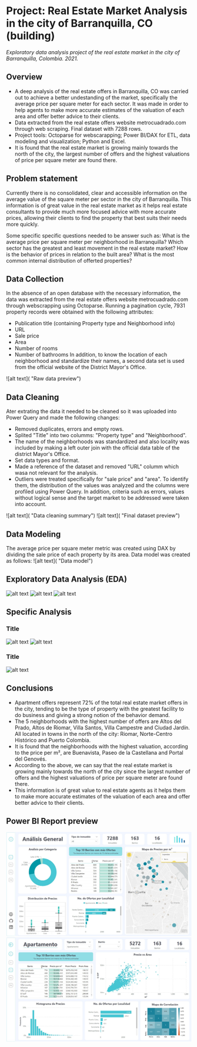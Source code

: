 # Project: Real Estate Market Analysis in the city of Barranquilla, CO (building)
*Exploratory data analysis project of the real estate market in the city of Barranquilla, Colombia. 2021.*

## Overview
- A deep analysis of the real estate offers in Barranquilla, CO was carried out to achieve a better undestanding of the market, specifically the average price per square meter for each sector. It was made in order to help agents to make more accurate estimates of the valuation of each area and offer better advice to their clients. 
- Data extracted from the real estate offers website metrocuadrado.com through web scraping. Final dataset with 7288 rows.
- Project tools: Octoparse for webscarapping; Power BI/DAX for ETL, data modeling and visualization; Python and Excel.
- It is found that the real estate market is growing mainly towards the north of the city, the largest number of offers and the highest valuations of price per square meter are found there.

## Problem statement
Currently there is no consolidated, clear and accessible information on the average value of the square meter per sector in the city of Barranquilla. This information is of great value in the real estate market as it helps real estate consultants to provide much more focused advice with more accurate prices, allowing their clients to find the property that best suits their needs more quickly.

Some specific specific questions needed to be answer such as: What is the average price per square meter per neighborhood in Barranquilla? Which sector has the greatest and least movement in the real estate market? How is the behavior of prices in relation to the built area? What is the most common internal distribution of offerted properties?

## Data Collection
In the absence of an open database with the necessary information, the data was extracted from the real estate offers website metrocuadrado.com through webscrapping using Octoparse. Running a pagination cycle, 7931 property records were obtained with the following attributes:
- Publication title (containing Property type and Neighborhood info)
- URL
- Sale price
- Area
- Number of rooms
- Number of bathrooms
In addition, to know the location of each neighborhood and standardize their names, a second data set is used from the official website of the District Mayor's Office. 

![alt text]( "Raw data preview")

## Data Cleaning
Ater extrating the data it needed to be cleaned so it was uploaded into Power Query and made the following changes:
- Removed duplicates, errors and empty rows.
- Splited "Title" into two columms: "Property type" and "Neighborhood".
- The name of the neighborhoods was standardized and also locality was included by making a left outer join with the official data table of the district Mayor's Office.
- Set data types and format.
- Made a reference of the dataset and removed "URL" columm which wasa not relevant for the analysis.
- Outliers were treated specifically for "sale price" and "area". To identify them, the distribution of the values was analyzed and the columns were profiled using Power Query. In addition, criteria such as errors, values without logical sense and the target market to be addressed were taken into account.

![alt text]( "Data cleaning summary")
![alt text]( "Final dataset preview")

## Data Modeling
The average price per square meter metric was created using DAX by dividing the sale price of each property by its area.
Data model was created as follows:
![alt text]( "Data model")


## Exploratory Data Analysis (EDA)
![alt text]( "")
![alt text]( "")
![alt text]()

## Specific Analysis

### Title
![alt text]()
![alt text]( "")

### Title
![alt text]()

## Conclusions
- Apartment offers represent 72% of the total real estate market offers in the city, tending to be the type of property with the greatest facility to do business and giving a strong notion of the behavior demand. 
- The 5 neighborhoods with the highest number of offers are Altos del Prado, Altos de Riomar, Villa Santos, Villa Campestre and Ciudad Jardín. All located in towns in the north of the city: Riomar, Norte-Centro Histórico and Puerto Colombia.
- It is found that the neighborhoods with the highest valuation, according to the price per m², are Buenavista, Paseo de la Castellana and Portal del Genovés.
- According to the above, we can say that the real estate market is growing mainly towards the north of the city since the largest number of offers and the highest valuations of price per square meter are found there.
- This information is of great value to real estate agents as it helps them to make more accurate estimates of the valuation of each area and offer better advice to their clients.

## Power BI Report preview
![alt text](https://github.com/caestradaa/real_estate_daproj/blob/main/Power%20BI%20Report/1%20Dashboard%20-%20Exploratory%20Analysis.jpg "Pag1")
![alt text](https://github.com/caestradaa/real_estate_daproj/blob/main/Power%20BI%20Report/2%20Dashboard%20-%20Detailed%20Analysis%20-%20Apartments.jpg "Page2")

<!---Para ocultar-->
